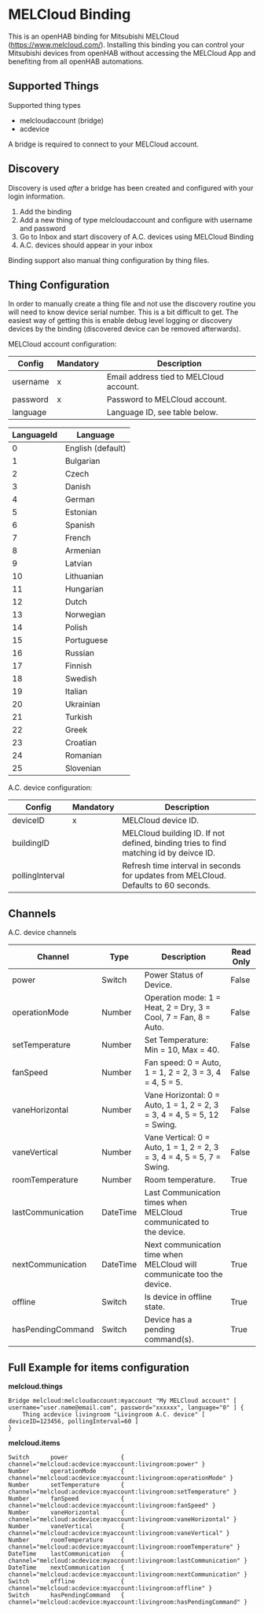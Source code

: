 # MELCloud Binding

This is an openHAB binding for Mitsubishi MELCloud (https://www.melcloud.com/). 
Installing this binding you can control your Mitsubishi devices from openHAB without accessing the MELCloud App and benefiting from all openHAB automations.

## Supported Things

Supported thing types

* melcloudaccount (bridge)
* acdevice

A bridge is required to connect to your MELCloud account.


## Discovery

Discovery is used _after_ a bridge has been created and configured with your login information.

1. Add the binding
2. Add a new thing of type melcloudaccount and configure with username and password
3. Go to Inbox and start discovery of A.C. devices using MELCloud Binding
4. A.C. devices should appear in your inbox

Binding support also manual thing configuration by thing files.

## Thing Configuration

In order to manually create a thing file and not use the discovery routine you will need to know device serial number.
This is a bit difficult to get. The easiest way of getting this is enable debug level logging or discovery devices by the binding (discovered device can be removed afterwards).

MELCloud account configuration:

| Config   | Mandatory | Description                             |
|----------|-----------|-----------------------------------------|
| username | x         | Email address tied to MELCloud account. |
| password | x         | Password to MELCloud account.           |
| language |           | Language ID, see table below.           |

| LanguageId  | Language          |
|-------------|-------------------|
| 0           | English (default) |
| 1           | Bulgarian         |
| 2           | Czech             |
| 3           | Danish            |
| 4           | German            |
| 5           | Estonian          |
| 6           | Spanish           |
| 7           | French            |
| 8           | Armenian          |
| 9           | Latvian           |
| 10          | Lithuanian        |
| 11          | Hungarian         |
| 12          | Dutch             |
| 13          | Norwegian         |
| 14          | Polish            |
| 15          | Portuguese        |
| 16          | Russian           |
| 17          | Finnish           |
| 18          | Swedish           |
| 19          | Italian           |
| 20          | Ukrainian         |
| 21          | Turkish           |
| 22          | Greek             |
| 23          | Croatian          |
| 24          | Romanian          |
| 25          | Slovenian         |


A.C. device configuration:

| Config          | Mandatory | Description                                                                           |
|-----------------|-----------|---------------------------------------------------------------------------------------|
| deviceID        | x         | MELCloud device ID.                                                                   |
| buildingID      |           | MELCloud building ID. If not defined, binding tries to find matching id by deivce ID. |
| pollingInterval |           | Refresh time interval in seconds for updates from MELCloud.  Defaults to 60 seconds.  |



## Channels

A.C. device channels

| Channel             | Type     | Description                                                                | Read Only |
|---------------------|----------|----------------------------------------------------------------------------|-----------|
| power               | Switch   | Power Status of Device.                                                    | False     |
| operationMode       | Number   | Operation mode: 1 = Heat, 2 = Dry, 3 = Cool, 7 = Fan, 8 = Auto.            | False     |
| setTemperature      | Number   | Set Temperature: Min = 10, Max = 40.                                       | False     |
| fanSpeed            | Number   | Fan speed: 0 = Auto, 1 = 1, 2 = 2, 3 = 3, 4 = 4, 5 = 5.                    | False     |
| vaneHorizontal      | Number   | Vane Horizontal: 0 = Auto, 1 = 1, 2 = 2, 3 = 3, 4 = 4, 5 = 5, 12 = Swing.  | False     |
| vaneVertical        | Number   | Vane Vertical: 0 = Auto, 1 = 1, 2 = 2, 3 = 3, 4 = 4, 5 = 5, 7 = Swing.     | False     |
| roomTemperature     | Number   | Room temperature.                                                          | True      |
| lastCommunication   | DateTime | Last Communication times when MELCloud communicated to the device.         | True      |
| nextCommunication   | DateTime | Next communication time when MELCloud will communicate too the device.     | True      |
| offline             | Switch   | Is device in offline state.                                                | True      |
| hasPendingCommand   | Switch   | Device has a pending command(s).                                           | True      |


## Full Example for items configuration

**melcloud.things**

```
Bridge melcloud:melcloudaccount:myaccount "My MELCloud account" [ username="user.name@email.com", password="xxxxxx", language="0" ] {
    Thing acdevice livingroom "Livingroom A.C. device" [ deviceID=123456, pollingInterval=60 ]
}
```

**melcloud.items**

```
Switch      power               { channel="melcloud:acdevice:myaccount:livingroom:power" }
Number      operationMode       { channel="melcloud:acdevice:myaccount:livingroom:operationMode" }
Number      setTemperature      { channel="melcloud:acdevice:myaccount:livingroom:setTemperature" }
Number      fanSpeed            { channel="melcloud:acdevice:myaccount:livingroom:fanSpeed" }
Number      vaneHorizontal      { channel="melcloud:acdevice:myaccount:livingroom:vaneHorizontal" }
Number      vaneVertical        { channel="melcloud:acdevice:myaccount:livingroom:vaneVertical" }
Number      roomTemperature     { channel="melcloud:acdevice:myaccount:livingroom:roomTemperature" }
DateTime    lastCommunication   { channel="melcloud:acdevice:myaccount:livingroom:lastCommunication" }
DateTime    nextCommunication   { channel="melcloud:acdevice:myaccount:livingroom:nextCommunication" }
Switch      offline             { channel="melcloud:acdevice:myaccount:livingroom:offline" }
Switch      hasPendingCommand   { channel="melcloud:acdevice:myaccount:livingroom:hasPendingCommand" }
```